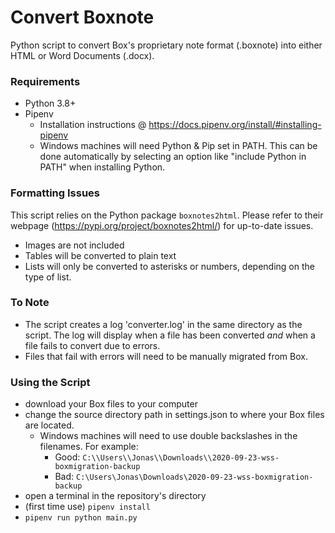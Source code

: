 # Convert Boxnote

Python script to convert Box's proprietary note format (.boxnote) into either HTML or Word Documents (.docx).

### Requirements


- Python 3.8+
- Pipenv
  - Installation instructions @ https://docs.pipenv.org/install/#installing-pipenv
  - Windows machines will need Python & Pip set in PATH. This can be done automatically by selecting an option like
  "include Python in PATH" when installing Python.
  

### Formatting Issues

This script relies on the Python package `boxnotes2html`. Please refer to their webpage 
(https://pypi.org/project/boxnotes2html/) for up-to-date issues.


- Images are not included
- Tables will be converted to plain text
- Lists will only be converted to asterisks or numbers, depending on the type of list.


### To Note

- The script creates a log 'converter.log' in the same directory as the script. The log will display when a file has
been converted *and* when a file fails to convert due to errors.
- Files that fail with errors will need to be manually migrated from Box.


### Using the Script


- download your Box files to your computer
- change the source directory path in settings.json to where your Box files are located.
  - Windows machines will need to use double backslashes in the filenames. For example:
    - Good:  `C:\\Users\\Jonas\\Downloads\\2020-09-23-wss-boxmigration-backup`
    - Bad:  `C:\Users\Jonas\Downloads\2020-09-23-wss-boxmigration-backup`
- open a terminal in the repository's directory
- (first time use) ```pipenv install```
- ```pipenv run python main.py```
